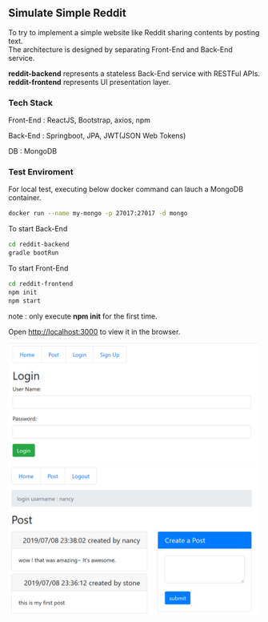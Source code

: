## Simulate Simple Reddit

To try to implement a simple website like Reddit sharing contents by posting text.<br>
The architecture is designed by separating Front-End and Back-End service.<br>

<b>reddit-backend</b> represents a stateless Back-End service with RESTFul APIs.<br>
<b>reddit-frontend</b> represents UI presentation layer.


### Tech Stack
Front-End : ReactJS, Bootstrap, axios, npm

Back-End : Springboot, JPA, JWT(JSON Web Tokens)

DB : MongoDB

### Test Enviroment
For local test, executing below docker command can lauch a MongoDB container.
``` bash
docker run --name my-mongo -p 27017:27017 -d mongo
```

To start Back-End
``` bash
cd reddit-backend
gradle bootRun
```

To start Front-End
``` bash
cd reddit-frontend
npm init
npm start
```
note : only execute <b>npm init</b> for the first time. 

Open [http://localhost:3000](http://localhost:3000) to view it in the browser.

<img src="./document/login.png" width="500px">

<img src="./document/post.png" width="500px">
